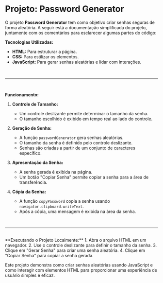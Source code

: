 <h1>Projeto: Password Generator</h1>

O projeto **Password Generator** tem como objetivo criar senhas seguras de forma aleatória. A seguir está a documentação simplificada do projeto, juntamente com os comentários para esclarecer algumas partes do código:

**Tecnologias Utilizadas:**
- **HTML:** Para estruturar a página.
- **CSS:** Para estilizar os elementos.
- **JavaScript:** Para gerar senhas aleatórias e lidar com interações.
<br>
<hr>
<br>

**Funcionamento:**

1. **Controle de Tamanho:**
   - Um controle deslizante permite determinar o tamanho da senha.
   - O tamanho escolhido é exibido em tempo real ao lado do controle.

2. **Geração de Senha:**
   - A função `passwordGenerator` gera senhas aleatórias.
   - O tamanho da senha é definido pelo controle deslizante.
   - Senhas são criadas a partir de um conjunto de caracteres específico.

3. **Apresentação da Senha:**
   - A senha gerada é exibida na página.
   - Um botão "Copiar Senha" permite copiar a senha para a área de transferência.

4. **Cópia da Senha:**
   - A função `copyPassword` copia a senha usando `navigator.clipboard.writeText`.
   - Após a cópia, uma mensagem é exibida na área da senha.
<br>
<hr>
<br>
**Executando o Projeto Localmente:**
1. Abra o arquivo HTML em um navegador.
2. Use o controle deslizante para definir o tamanho da senha.
3. Clique em "Gerar Senha" para criar uma senha aleatória.
4. Clique em "Copiar Senha" para copiar a senha gerada.

Este projeto demonstra como criar senhas aleatórias usando JavaScript e como interagir com elementos HTML para proporcionar uma experiência de usuário simples e eficaz.

